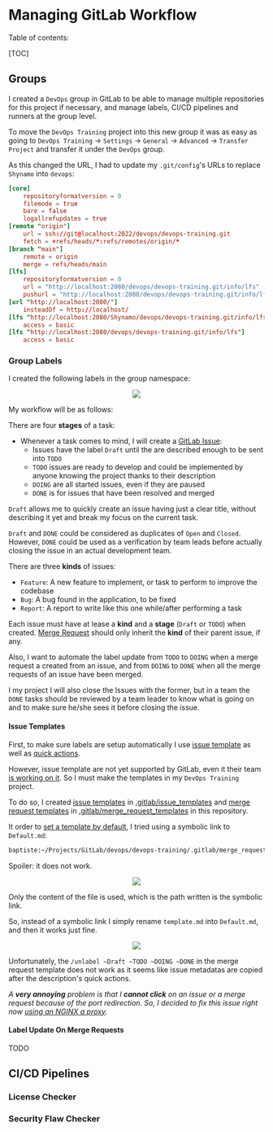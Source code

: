 # Managing GitLab Workflow

Table of contents:

[TOC]

## Groups

I created a `DevOps` group in GitLab to be able to manage multiple repositories for this project if necessary, and manage labels, CI/CD pipelines and runners at the group level.

To move the `DevOps Training` project into this new group it was as easy as going to `DevOps Training` -> `Settings` -> `General` -> `Advanced` -> `Transfer Project` and transfer it under the `DevOps` group.

As this changed the URL, I had to update my `.git/config`'s URLs to replace `Shynamo` into `devops`:

```toml
[core]
	repositoryformatversion = 0
	filemode = true
	bare = false
	logallrefupdates = true
[remote "origin"]
	url = ssh://git@localhost:2022/devops/devops-training.git
	fetch = +refs/heads/*:refs/remotes/origin/*
[branch "main"]
	remote = origin
	merge = refs/heads/main
[lfs]
	repositoryformatversion = 0
	url = "http://localhost:2080/devops/devops-training.git/info/lfs"
	pushurl = "http://localhost:2080/devops/devops-training.git/info/lfs"
[url "http://localhost:2080/"]
	insteadOf = http://localhost/
[lfs "http://localhost:2080/Shynamo/devops/devops-training.git/info/lfs"]
	access = basic
[lfs "http://localhost:2080/devops/devops-training.git/info/lfs"]
	access = basic
```

### Group Labels

I created the following labels in the group namespace:

<p align="center">
  <img src="assets/gitlab_labels.png" />
</p>

My workflow will be as follows:

There are four **stages** of a task:

- Whenever a task comes to mind, I will create a [GitLab Issue](https://docs.gitlab.com/ee/user/project/issues/):
  - Issues have the label `Draft` until the are described enough to be sent into `TODO`
  - `TODO` issues are ready to develop and could be implemented by anyone knowing the project thanks to their description
  - `DOING` are all started issues, even if they are paused
  - `DONE` is for issues that have been resolved and merged

`Draft` allows me to quickly create an issue having just a clear title, without describing it yet and break my focus on the current task.

`Draft` and `DONE` could be considered as duplicates of `Open` and `Closed`. However, `DONE` could be used as a verification by team leads before actually closing the issue in an actual development team.

There are three **kinds** of issues:

- `Feature`: A new feature to implement, or task to perform to improve the codebase
- `Bug`: A bug found in the application, to be fixed
- `Report`: A report to write like this one while/after performing a task

Each issue must have at lease a **kind** and a **stage** (`Draft` or `TODO`) when created. [Merge Request](https://docs.gitlab.com/ee/user/project/merge_requests/#merge-requests) should only inherit the **kind** of their parent issue, if any.

Also, I want to automate the label update from `TODO` to `DOING` when a merge request a created from an issue, and from `DOING` to `DONE` when all the merge requests of an issue have been merged.

I my project I will also close the Issues with the former, but in a team the `DONE` tasks should be reviewed by a team leader to know what is going on and to make sure he/she sees it before closing the issue.

#### Issue Templates

First, to make sure labels are setup automatically I use [issue template](https://docs.gitlab.com/ee/user/project/description_templates.html#create-an-issue-template) as well as [quick actions](https://docs.gitlab.com/ee/user/project/quick_actions.html#gitlab-quick-actions).

However, issue template are not yet supported by GitLab, even it their team [is working on it](https://gitlab.com/gitlab-org/gitlab/-/issues/7749). So I must make the templates in my `DevOps Training` project.

To do so, I created [issue templates](../.gitlab/issue_templates) in [.gitlab/issue_templates](../.gitlab/issue_templates) and [merge request templates](../.gitlab/merge_request_templates) in [.gitlab/merge_request_templates](../.gitlab/merge_request_templates) in this repository.

It order to [set a template by default](https://docs.gitlab.com/ee/user/project/description_templates.html#set-a-default-template-for-merge-requests-and-issues), I tried using a symbolic link to `Default.md`:

```cmd
baptiste:~/Projects/GitLab/devops/devops-training/.gitlab/merge_request_templates$ ln -s template.md Default.md ln -s template.md Default.md
```

Spoiler: it does not work.

<p align="center">
  <img src="assets/gitlab_template_fail.png" />
</p>


Only the content of the file is used, which is the path written is the symbolic link.

So, instead of a symbolic link I simply rename `template.md` into `Default.md`, and then it works just fine.

<p align="center">
  <img src="assets/gitlab_template_success.png" />
</p>

Unfortunately, the `/unlabel ~Draft ~TODO ~DOING ~DONE` in the merge request template does not work as it seems like issue metadatas are copied after the description's quick actions.

*A **very annoying** problem is that I **cannot click** on an issue or a merge request because of the port redirection. So, I decided to fix this issue right now [using an NGINX a proxy](nxginx_proxy.md).*

#### Label Update On Merge Requests

TODO

## CI/CD Pipelines

### License Checker

### Security Flaw Checker
